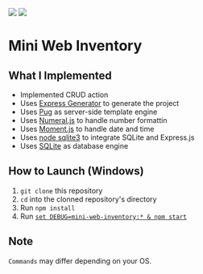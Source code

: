 [![](https://img.shields.io/badge/status-Finished-brightgreen)]()
[![](https://img.shields.io/github/last-commit/brandon-julio-t/Mini-Web-Inventory)]()

# Mini Web Inventory

## What I Implemented

- Implemented CRUD action
- Uses [Express Generator](https://expressjs.com/en/starter/generator.html) to generate the project
- Uses [Pug](https://pugjs.org/api/getting-started.html) as server-side template engine
- Uses [Numeral.js](http://numeraljs.com/) to handle number formattin
- Uses [Moment.js](https://momentjs.com/) to handle date and time
- Uses [node sqlite3](https://github.com/mapbox/node-sqlite3) to integrate SQLite and Express.js
- Uses [SQLite](https://sqlite.org/index.html) as database engine

## How to Launch (Windows)

1. `git clone` this repository
1. `cd` into the clonned repository's directory
1. Run `npm install`
1. Run [`set DEBUG=mini-web-inventory:* & npm start`](https://expressjs.com/en/starter/generator.html)

## Note

`Commands` may differ depending on your OS.
